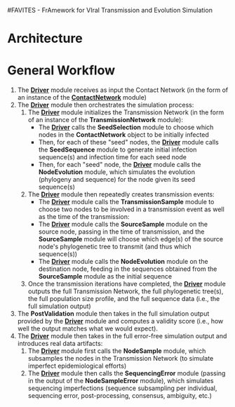 #FAVITES - FrAmework for VIral Transmission and Evolution Simulation

Architecture
===

General Workflow
===
1. The **[Driver](Driver.py)** module receives as input the Contact Network (in
    the form of an instance of the **[ContactNetwork](ContactNetwork.py)**
    module)
2. The **[Driver](Driver.py)** module then orchestrates the simulation process:
    1. The **[Driver](Driver.py)** module initializes the Transmission Network
       (in the form of an instance of the **TransmissionNetwork** module):
        * The **[Driver](Driver.py)** calls the **SeedSelection** module to
          choose which nodes in the **ContactNetwork** object to be initially
          infected
        * Then, for each of these "seed" nodes, the **[Driver](Driver.py)**
          module calls the **SeedSequence** module to generate initial infection
          sequence(s) and infection time for each seed node
        * Then, for each "seed" node, the **[Driver](Driver.py)** module calls
          the **NodeEvolution** module, which simulates the evolution (phylogeny
          and sequence) for the node given its seed sequence(s)
    2. The **[Driver](Driver.py)** module then repeatedly creates transmission
       events:
        * The **[Driver](Driver.py)** module calls the **TransmissionSample**
          module to choose two nodes to be involved in a transmission event as
          well as the time of the transmission:
        * The **[Driver](Driver.py)** module calls the **SourceSample** module
          on the source node, passing in the time of transmission, and the
          **SourceSample** module will choose which edge(s) of the source node's
          phylogenetic tree to transmit (and thus which sequence(s))
        * The **[Driver](Driver.py)** module calls the **NodeEvolution** module
          on the destination node, feeding in the sequences obtained from the
          **SourceSample** module as the initial sequence
    3. Once the transmission iterations have completed, the
       **[Driver](Driver.py)** module outputs the full Transmission Network, the
       full phylogenetic tree(s), the full population size profile, and the full
       sequence data (i.e., the full simulation output)
3. The **PostValidation** module then takes in the full simulation output
   provided by the **[Driver](Driver.py)** module and computes a validity score
   (i.e., how well the output matches what we would expect).  
4. The **[Driver](Driver.py)** module then takes in the full error-free
   simulation output and introduces real data artifacts:
    1. The **[Driver](Driver.py)** module first calls the **NodeSample** module,
       which subsamples the nodes in the Transmission Network (to simulate
       imperfect epidemiological efforts)
    2. The **[Driver](Driver.py)** module then calls the **SequencingError**
       module (passing in the output of the **NodeSampleError** module), which
       simulates sequencing imperfections (sequence subsampling per individual,
       sequencing error, post-processing, consensus, ambiguity, etc.)
